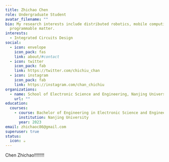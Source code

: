 ```yaml
---
title: Zhichao Chen
role: Undergraduate Student
avatar_filename: ""
bio: My research interests include distributed robotics, mobile computing and
  programmable matter.
interests:
  - Integrated Circuits Design
social:
  - icon: envelope
    icon_pack: fas
    link: about/#contact
  - icon: twitter
    icon_pack: fab
    link: https://twitter.com/chichiu_chan
  - icon: instagram
    icon_pack: fab
    link: https://instagram.com/chan_chichiu
organizations:
  - name: School of Electronic Science and Engineering, Nanjing University
    url: ""
education:
  courses:
    - course: Bachelor of Engineering in Electronic Science and Engineering
      institution: Nanjing University
      year: 2023
email: zhichaoc86@gmail.com
superuser: true
status:
  icon: ☕️
---
```

Chen Zhichao!!!!!!!!